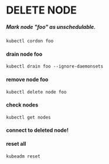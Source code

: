 # DELETE NODE
##### Mark node "foo" as unschedulable.
```
kubectl cordon foo
```
#### drain node foo
```
kubectl drain foo --ignore-daemonsets
```
#### remove node foo
```
kubectl delete node foo
```
#### check nodes
```
kubectl get nodes
```
#### connect to deleted node!
#### reset all
```
kubeadm reset
```

